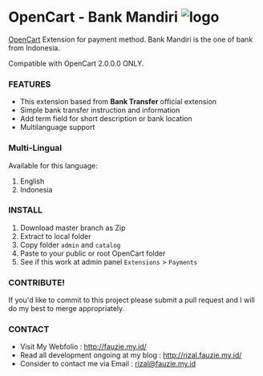 OpenCart - Bank Mandiri ![logo]
===============================

[logo]: https://github.com/fauzie/oc-bank-mandiri/raw/master/admin/view/image/payment/bank_mandiri.png "Bank Mandiri Logo"

[OpenCart](http://opencart.com/) Extension for payment method. Bank Mandiri is the one of bank from Indonesia.

Compatible with OpenCart 2.0.0.0 ONLY.

### FEATURES

* This extension based from **Bank Transfer** official extension
* Simple bank transfer instruction and information
* Add term field for short description or bank location
* Multilanguage support

### Multi-Lingual

Available for this language:

1. English
2. Indonesia

### INSTALL

1. Download master branch as Zip
2. Extract to local folder
3. Copy folder `admin` and `catalog`
4. Paste to your public or root OpenCart folder
5. See if this work at admin panel `Extensions` > `Payments`

### CONTRIBUTE!

If you'd like to commit to this project please submit a pull request and I will do my best to merge appropriately.

### CONTACT

* Visit My Webfolio : http://fauzie.my.id/
* Read all development ongoing at my blog : http://rizal.fauzie.my.id/
* Consider to contact me via Email : rizal@fauzie.my.id
